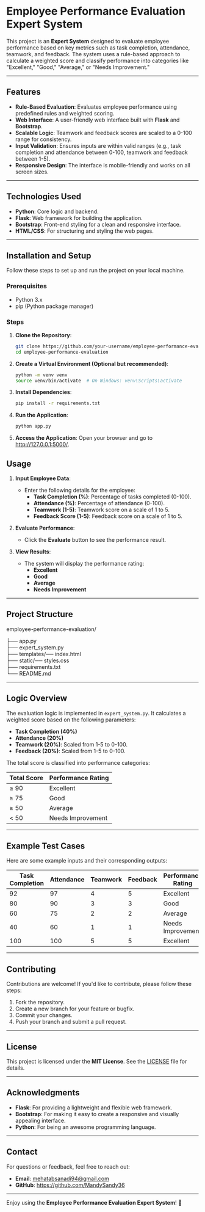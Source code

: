 # Employee Performance Evaluation Expert System

This project is an **Expert System** designed to evaluate employee performance based on key metrics such as task completion, attendance, teamwork, and feedback. The system uses a rule-based approach to calculate a weighted score and classify performance into categories like "Excellent," "Good," "Average," or "Needs Improvement."

---

## Features

- **Rule-Based Evaluation**: Evaluates employee performance using predefined rules and weighted scoring.
- **Web Interface**: A user-friendly web interface built with **Flask** and **Bootstrap**.
- **Scalable Logic**: Teamwork and feedback scores are scaled to a 0-100 range for consistency.
- **Input Validation**: Ensures inputs are within valid ranges (e.g., task completion and attendance between 0-100, teamwork and feedback between 1-5).
- **Responsive Design**: The interface is mobile-friendly and works on all screen sizes.

---

## Technologies Used

- **Python**: Core logic and backend.
- **Flask**: Web framework for building the application.
- **Bootstrap**: Front-end styling for a clean and responsive interface.
- **HTML/CSS**: For structuring and styling the web pages.

---

## Installation and Setup

Follow these steps to set up and run the project on your local machine.

### Prerequisites

- Python 3.x
- pip (Python package manager)

### Steps

1. **Clone the Repository**:
   ```bash
   git clone https://github.com/your-username/employee-performance-evaluation.git
   cd employee-performance-evaluation
   ```

2. **Create a Virtual Environment (Optional but recommended)**:
   ```bash
   python -m venv venv
   source venv/bin/activate  # On Windows: venv\Scripts\activate
   ```

3. **Install Dependencies**:
   ```bash
   pip install -r requirements.txt
   ```
4. **Run the Application**:
   ```bash
   python app.py
   ```
5. **Access the Application**:
   Open your browser and go to http://127.0.0.1:5000/.

## Usage

1. **Input Employee Data**:
   - Enter the following details for the employee:
     - **Task Completion (%)**: Percentage of tasks completed (0-100).
     - **Attendance (%)**: Percentage of attendance (0-100).
     - **Teamwork (1-5)**: Teamwork score on a scale of 1 to 5.
     - **Feedback Score (1-5)**: Feedback score on a scale of 1 to 5.

2. **Evaluate Performance**:
   - Click the **Evaluate** button to see the performance result.

3. **View Results**:
   - The system will display the performance rating:
     - **Excellent**
     - **Good**
     - **Average**
     - **Needs Improvement**

---

## Project Structure

employee-performance-evaluation/

├── app.py                  
├── expert_system.py       
├── templates/── index.html         
├── static/── styles.css          
├── requirements.txt        
└── README.md               


---

## Logic Overview

The evaluation logic is implemented in `expert_system.py`. It calculates a weighted score based on the following parameters:

- **Task Completion (40%)**
- **Attendance (20%)**
- **Teamwork (20%)**: Scaled from 1-5 to 0-100.
- **Feedback (20%)**: Scaled from 1-5 to 0-100.

The total score is classified into performance categories:

| Total Score | Performance Rating   |
|-------------|----------------------|
| ≥ 90        | Excellent            |
| ≥ 75        | Good                 |
| ≥ 50        | Average              |
| < 50        | Needs Improvement    |

---

## Example Test Cases

Here are some example inputs and their corresponding outputs:

| Task Completion | Attendance | Teamwork | Feedback | Performance Rating   |
|-----------------|------------|----------|----------|----------------------|
| 92              | 97         | 4        | 5        | Excellent            |
| 80              | 90         | 3        | 3        | Good                 |
| 60              | 75         | 2        | 2        | Average              |
| 40              | 60         | 1        | 1        | Needs Improvement    |
| 100             | 100        | 5        | 5        | Excellent            |

---

## Contributing

Contributions are welcome! If you'd like to contribute, please follow these steps:

1. Fork the repository.
2. Create a new branch for your feature or bugfix.
3. Commit your changes.
4. Push your branch and submit a pull request.

---

## License

This project is licensed under the **MIT License**. See the [LICENSE](LICENSE) file for details.

---

## Acknowledgments

- **Flask**: For providing a lightweight and flexible web framework.
- **Bootstrap**: For making it easy to create a responsive and visually appealing interface.
- **Python**: For being an awesome programming language.

---

## Contact

For questions or feedback, feel free to reach out:

- **Email**: mehatabsanadi94@gmail.com
- **GitHub**: https://github.com/MandySandy36

---

Enjoy using the **Employee Performance Evaluation Expert System**! 🚀